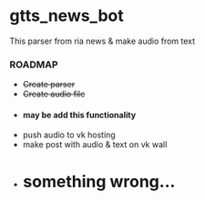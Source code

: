 # gtts_news_bot
<div>
	<div><p>This parser from ria news & make audio from text</p></div>
	<div><h3>ROADMAP</h1></div>
	<ul>
		<li><del>Create parser</del></li>
		<li><del>Create audio file</del></li>
		<li><h4>may be add this functionality</h4></li>
		<li>push audio to vk hosting</li>
		<li>make post with audio & text on vk wall</li>
		<li><h1>something wrong...</h1></li>
	</ul>
</div>